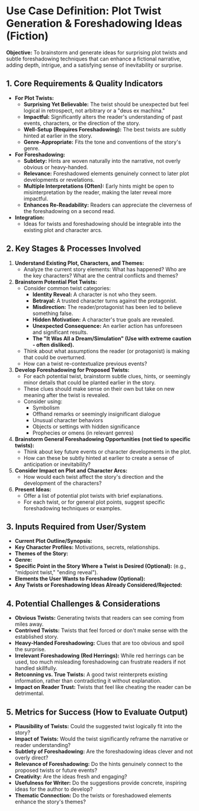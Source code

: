 # Use Case Definition: Plot Twist Generation & Foreshadowing Ideas (Fiction)

**Objective:** To brainstorm and generate ideas for surprising plot twists and subtle foreshadowing techniques that can enhance a fictional narrative, adding depth, intrigue, and a satisfying sense of inevitability or surprise.

## 1. Core Requirements & Quality Indicators

*   **For Plot Twists:**
    *   **Surprising Yet Believable:** The twist should be unexpected but feel logical in retrospect, not arbitrary or a "deus ex machina."
    *   **Impactful:** Significantly alters the reader's understanding of past events, characters, or the direction of the story.
    *   **Well-Setup (Requires Foreshadowing):** The best twists are subtly hinted at earlier in the story.
    *   **Genre-Appropriate:** Fits the tone and conventions of the story's genre.
*   **For Foreshadowing:**
    *   **Subtlety:** Hints are woven naturally into the narrative, not overly obvious or heavy-handed.
    *   **Relevance:** Foreshadowed elements genuinely connect to later plot developments or revelations.
    *   **Multiple Interpretations (Often):** Early hints might be open to misinterpretation by the reader, making the later reveal more impactful.
    *   **Enhances Re-Readability:** Readers can appreciate the cleverness of the foreshadowing on a second read.
*   **Integration:**
    *   Ideas for twists and foreshadowing should be integrable into the existing plot and character arcs.

## 2. Key Stages & Processes Involved

1.  **Understand Existing Plot, Characters, and Themes:**
    *   Analyze the current story elements: What has happened? Who are the key characters? What are the central conflicts and themes?
2.  **Brainstorm Potential Plot Twists:**
    *   Consider common twist categories:
        *   **Identity Reveal:** A character is not who they seem.
        *   **Betrayal:** A trusted character turns against the protagonist.
        *   **Misdirection:** The reader/protagonist has been led to believe something false.
        *   **Hidden Motivation:** A character's true goals are revealed.
        *   **Unexpected Consequence:** An earlier action has unforeseen and significant results.
        *   **The "It Was All a Dream/Simulation" (Use with extreme caution - often disliked).**
    *   Think about what assumptions the reader (or protagonist) is making that could be overturned.
    *   How can a twist re-contextualize previous events?
3.  **Develop Foreshadowing for Proposed Twists:**
    *   For each potential twist, brainstorm subtle clues, hints, or seemingly minor details that could be planted earlier in the story.
    *   These clues should make sense on their own but take on new meaning after the twist is revealed.
    *   Consider using:
        *   Symbolism
        *   Offhand remarks or seemingly insignificant dialogue
        *   Unusual character behaviors
        *   Objects or settings with hidden significance
        *   Prophecies or omens (in relevant genres)
4.  **Brainstorm General Foreshadowing Opportunities (not tied to specific twists):**
    *   Think about key future events or character developments in the plot.
    *   How can these be subtly hinted at earlier to create a sense of anticipation or inevitability?
5.  **Consider Impact on Plot and Character Arcs:**
    *   How would each twist affect the story's direction and the development of the characters?
6.  **Present Ideas:**
    *   Offer a list of potential plot twists with brief explanations.
    *   For each twist, or for general plot points, suggest specific foreshadowing techniques or examples.

## 3. Inputs Required from User/System

*   **Current Plot Outline/Synopsis:**
*   **Key Character Profiles:** Motivations, secrets, relationships.
*   **Themes of the Story:**
*   **Genre:**
*   **Specific Point in the Story Where a Twist is Desired (Optional):** (e.g., "midpoint twist," "ending reveal").
*   **Elements the User Wants to Foreshadow (Optional):**
*   **Any Twists or Foreshadowing Ideas Already Considered/Rejected:**

## 4. Potential Challenges & Considerations

*   **Obvious Twists:** Generating twists that readers can see coming from miles away.
*   **Contrived Twists:** Twists that feel forced or don't make sense with the established story.
*   **Heavy-Handed Foreshadowing:** Clues that are too obvious and spoil the surprise.
*   **Irrelevant Foreshadowing (Red Herrings):** While red herrings can be used, too much misleading foreshadowing can frustrate readers if not handled skillfully.
*   **Retconning vs. True Twists:** A good twist reinterprets existing information, rather than contradicting it without explanation.
*   **Impact on Reader Trust:** Twists that feel like cheating the reader can be detrimental.

## 5. Metrics for Success (How to Evaluate Output)

*   **Plausibility of Twists:** Could the suggested twist logically fit into the story?
*   **Impact of Twists:** Would the twist significantly reframe the narrative or reader understanding?
*   **Subtlety of Foreshadowing:** Are the foreshadowing ideas clever and not overly direct?
*   **Relevance of Foreshadowing:** Do the hints genuinely connect to the proposed twists or future events?
*   **Creativity:** Are the ideas fresh and engaging?
*   **Usefulness for Writer:** Do the suggestions provide concrete, inspiring ideas for the author to develop?
*   **Thematic Connection:** Do the twists or foreshadowed elements enhance the story's themes?
